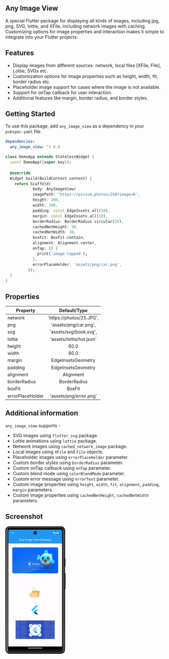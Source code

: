 
## Any Image View

A special Flutter package for displaying all kinds of images, including jpg, png, SVG, lottie, and XFile, including network images with caching. 
Customizing options for image properties and interaction makes it simple to integrate into your Flutter projects.

## Features

  - Display images from different sources: network, local files [XFile, File], Lottie, SVGs etc.
  - Customization options for image properties such as height, width, fit, border radius etc.
  - Placeholder image support for cases where the image is not available.
  - Support for onTap callback for user interaction.
  - Additional features like margin, border radius, and border styles.

## Getting Started

To use this package, add `any_image_view` as a dependency in your `pubspec.yaml` file.


```yaml
dependencies:
  any_image_view: ^1.0.0
```    

``` dart
class DemoApp extends StatelessWidget {
  const DemoApp({super.key});

  @override
  Widget build(BuildContext context) {
    return Scaffold(
            body: AnyImageView(
            imagePath: 'https://picsum.photos/250?image=0',
            height: 200,
            width: 300,
            padding: const EdgeInsets.all(10),
            margin: const EdgeInsets.all(10),
            borderRadius: BorderRadius.circular(10),
            cachedNetHeight: 30,
            cachedNetWidth: 30,
            boxFit: BoxFit.contain,
            alignment: Alignment.center,
            onTap: () {
              print('image tapped');
            },
            errorPlaceHolder: 'assets/png/car.png',
          ));
  }
}
```

## Properties


| Property         |    Default/Type    |
|------------------|:------------------:|
| network          |'https://photos/25.JPG',|
| png              |'assets/png/car.png', |
| svg              |'assets/svg/book.svg',|
| lottie           |'assets/lottie/hot.json'|
| height           |        60.0        |
| width            |        60.0        |
| margin           | EdgeInsetsGeometry |
| padding          | EdgeInsetsGeometry |
| alignment        |      Alignment     |
| borderRadius     |   BorderRadius     |
| boxFit           |        BoxFit      |
| errorPlaceHolder |'assets/png/error.png'|

## Additional information
`any_image_view` supports -
- SVG images using `flutter_svg` package.
- Lottie animations using `lottie` package.
- Network images using `cached_network_image` package.
- Local images using `XFile` and `File` objects.
- Placeholder images using `errorPlaceHolder` parameter.
- Custom border styles using `borderRadius` parameter.
- Custom onTap callback using `onTap` parameter.
- Custom blend mode using `colorBlendMode` parameter.
- Custom error message using `errorText` parameter.
- Custom image properties using `height`, `width`, `fit`, `alignment`, `padding`, `margin` parameters.
- Custom image properties using `cachedNetHeight`, `cachedNetWidth` parameters.

## Screenshot

<img  src="https://github.com/farhansadikgalib/any_image_view/blob/main/raw/ss.png" height="400"></img>


